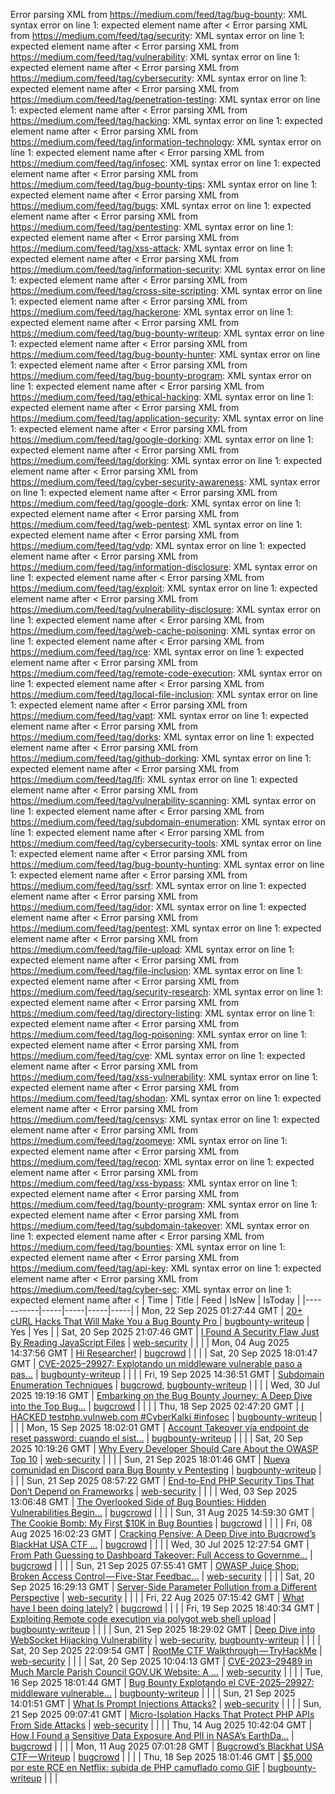 Error parsing XML from https://medium.com/feed/tag/bug-bounty: XML syntax error on line 1: expected element name after <
Error parsing XML from https://medium.com/feed/tag/security: XML syntax error on line 1: expected element name after <
Error parsing XML from https://medium.com/feed/tag/vulnerability: XML syntax error on line 1: expected element name after <
Error parsing XML from https://medium.com/feed/tag/cybersecurity: XML syntax error on line 1: expected element name after <
Error parsing XML from https://medium.com/feed/tag/penetration-testing: XML syntax error on line 1: expected element name after <
Error parsing XML from https://medium.com/feed/tag/hacking: XML syntax error on line 1: expected element name after <
Error parsing XML from https://medium.com/feed/tag/information-technology: XML syntax error on line 1: expected element name after <
Error parsing XML from https://medium.com/feed/tag/infosec: XML syntax error on line 1: expected element name after <
Error parsing XML from https://medium.com/feed/tag/bug-bounty-tips: XML syntax error on line 1: expected element name after <
Error parsing XML from https://medium.com/feed/tag/bugs: XML syntax error on line 1: expected element name after <
Error parsing XML from https://medium.com/feed/tag/pentesting: XML syntax error on line 1: expected element name after <
Error parsing XML from https://medium.com/feed/tag/xss-attack: XML syntax error on line 1: expected element name after <
Error parsing XML from https://medium.com/feed/tag/information-security: XML syntax error on line 1: expected element name after <
Error parsing XML from https://medium.com/feed/tag/cross-site-scripting: XML syntax error on line 1: expected element name after <
Error parsing XML from https://medium.com/feed/tag/hackerone: XML syntax error on line 1: expected element name after <
Error parsing XML from https://medium.com/feed/tag/bug-bounty-writeup: XML syntax error on line 1: expected element name after <
Error parsing XML from https://medium.com/feed/tag/bug-bounty-hunter: XML syntax error on line 1: expected element name after <
Error parsing XML from https://medium.com/feed/tag/bug-bounty-program: XML syntax error on line 1: expected element name after <
Error parsing XML from https://medium.com/feed/tag/ethical-hacking: XML syntax error on line 1: expected element name after <
Error parsing XML from https://medium.com/feed/tag/application-security: XML syntax error on line 1: expected element name after <
Error parsing XML from https://medium.com/feed/tag/google-dorking: XML syntax error on line 1: expected element name after <
Error parsing XML from https://medium.com/feed/tag/dorking: XML syntax error on line 1: expected element name after <
Error parsing XML from https://medium.com/feed/tag/cyber-security-awareness: XML syntax error on line 1: expected element name after <
Error parsing XML from https://medium.com/feed/tag/google-dork: XML syntax error on line 1: expected element name after <
Error parsing XML from https://medium.com/feed/tag/web-pentest: XML syntax error on line 1: expected element name after <
Error parsing XML from https://medium.com/feed/tag/vdp: XML syntax error on line 1: expected element name after <
Error parsing XML from https://medium.com/feed/tag/information-disclosure: XML syntax error on line 1: expected element name after <
Error parsing XML from https://medium.com/feed/tag/exploit: XML syntax error on line 1: expected element name after <
Error parsing XML from https://medium.com/feed/tag/vulnerability-disclosure: XML syntax error on line 1: expected element name after <
Error parsing XML from https://medium.com/feed/tag/web-cache-poisoning: XML syntax error on line 1: expected element name after <
Error parsing XML from https://medium.com/feed/tag/rce: XML syntax error on line 1: expected element name after <
Error parsing XML from https://medium.com/feed/tag/remote-code-execution: XML syntax error on line 1: expected element name after <
Error parsing XML from https://medium.com/feed/tag/local-file-inclusion: XML syntax error on line 1: expected element name after <
Error parsing XML from https://medium.com/feed/tag/vapt: XML syntax error on line 1: expected element name after <
Error parsing XML from https://medium.com/feed/tag/dorks: XML syntax error on line 1: expected element name after <
Error parsing XML from https://medium.com/feed/tag/github-dorking: XML syntax error on line 1: expected element name after <
Error parsing XML from https://medium.com/feed/tag/lfi: XML syntax error on line 1: expected element name after <
Error parsing XML from https://medium.com/feed/tag/vulnerability-scanning: XML syntax error on line 1: expected element name after <
Error parsing XML from https://medium.com/feed/tag/subdomain-enumeration: XML syntax error on line 1: expected element name after <
Error parsing XML from https://medium.com/feed/tag/cybersecurity-tools: XML syntax error on line 1: expected element name after <
Error parsing XML from https://medium.com/feed/tag/bug-bounty-hunting: XML syntax error on line 1: expected element name after <
Error parsing XML from https://medium.com/feed/tag/ssrf: XML syntax error on line 1: expected element name after <
Error parsing XML from https://medium.com/feed/tag/idor: XML syntax error on line 1: expected element name after <
Error parsing XML from https://medium.com/feed/tag/pentest: XML syntax error on line 1: expected element name after <
Error parsing XML from https://medium.com/feed/tag/file-upload: XML syntax error on line 1: expected element name after <
Error parsing XML from https://medium.com/feed/tag/file-inclusion: XML syntax error on line 1: expected element name after <
Error parsing XML from https://medium.com/feed/tag/security-research: XML syntax error on line 1: expected element name after <
Error parsing XML from https://medium.com/feed/tag/directory-listing: XML syntax error on line 1: expected element name after <
Error parsing XML from https://medium.com/feed/tag/log-poisoning: XML syntax error on line 1: expected element name after <
Error parsing XML from https://medium.com/feed/tag/cve: XML syntax error on line 1: expected element name after <
Error parsing XML from https://medium.com/feed/tag/xss-vulnerability: XML syntax error on line 1: expected element name after <
Error parsing XML from https://medium.com/feed/tag/shodan: XML syntax error on line 1: expected element name after <
Error parsing XML from https://medium.com/feed/tag/censys: XML syntax error on line 1: expected element name after <
Error parsing XML from https://medium.com/feed/tag/zoomeye: XML syntax error on line 1: expected element name after <
Error parsing XML from https://medium.com/feed/tag/recon: XML syntax error on line 1: expected element name after <
Error parsing XML from https://medium.com/feed/tag/xss-bypass: XML syntax error on line 1: expected element name after <
Error parsing XML from https://medium.com/feed/tag/bounty-program: XML syntax error on line 1: expected element name after <
Error parsing XML from https://medium.com/feed/tag/subdomain-takeover: XML syntax error on line 1: expected element name after <
Error parsing XML from https://medium.com/feed/tag/bounties: XML syntax error on line 1: expected element name after <
Error parsing XML from https://medium.com/feed/tag/api-key: XML syntax error on line 1: expected element name after <
Error parsing XML from https://medium.com/feed/tag/cyber-sec: XML syntax error on line 1: expected element name after <
| Time | Title | Feed | IsNew | IsToday |
|-----------|-----|-----|-----|-----|
| Mon, 22 Sep 2025 01:27:44 GMT | [ 20+ cURL Hacks That Will Make You a Bug Bounty Pro ](https://freedium.cfd/https://medium.com/p/186ecc51bff5) | [bugbounty-writeup](https://medium.com/feed/tag/bugbounty-writeup) | Yes | Yes |
| Sat, 20 Sep 2025 21:07:46 GMT | [I Found A Security Flaw Just By Reading JavaScript Files](https://freedium.cfd/https://medium.com/p/71c0be5b28d5) | [web-security](https://medium.com/feed/tag/web-security) |  |  |
| Mon, 04 Aug 2025 14:37:56 GMT | [Hi Researcher!](https://freedium.cfd/https://medium.com/p/d57ddfa29ddd) | [bugcrowd](https://medium.com/feed/tag/bugcrowd) |  |  |
| Sat, 20 Sep 2025 18:01:47 GMT | [ CVE-2025–29927: Explotando un middleware vulnerable paso a pas...](https://freedium.cfd/https://medium.com/p/e65a2a58f735) | [bugbounty-writeup](https://medium.com/feed/tag/bugbounty-writeup) |  |  |
| Fri, 19 Sep 2025 14:36:51 GMT | [Subdomain Enumeration Techniques](https://freedium.cfd/https://medium.com/p/94e3ae5348ef) | [bugcrowd](https://medium.com/feed/tag/bugcrowd), [bugbounty-writeup](https://medium.com/feed/tag/bugbounty-writeup) |  |  |
| Wed, 30 Jul 2025 19:19:16 GMT | [Embarking on the Bug Bounty Journey: A Deep Dive into the Top Bug...](https://freedium.cfd/https://medium.com/p/8d62a14cd2a6) | [bugcrowd](https://medium.com/feed/tag/bugcrowd) |  |  |
| Thu, 18 Sep 2025 02:47:20 GMT | [I HACKED testphp.vulnweb.com #CyberKalki #infosec](https://freedium.cfd/https://medium.com/p/212ae043e8e8) | [bugbounty-writeup](https://medium.com/feed/tag/bugbounty-writeup) |  |  |
| Mon, 15 Sep 2025 18:02:01 GMT | [ Account Takeover vía endpoint de reset password: cuando el sist...](https://freedium.cfd/https://medium.com/p/2f5b619edfb8) | [bugbounty-writeup](https://medium.com/feed/tag/bugbounty-writeup) |  |  |
| Sat, 20 Sep 2025 10:19:26 GMT | [Why Every Developer Should Care About the OWASP Top 10](https://freedium.cfd/https://medium.com/p/3466bd2a534f) | [web-security](https://medium.com/feed/tag/web-security) |  |  |
| Sun, 21 Sep 2025 18:01:46 GMT | [ Nueva comunidad en Discord para Bug Bounty y Pentesting](https://freedium.cfd/https://medium.com/p/49f8f0a14a56) | [bugbounty-writeup](https://medium.com/feed/tag/bugbounty-writeup) |  |  |
| Sun, 21 Sep 2025 08:57:22 GMT | [End-to-End PHP Security Tips That Don’t Depend on Frameworks](https://freedium.cfd/https://medium.com/p/9ab4331b2ac0) | [web-security](https://medium.com/feed/tag/web-security) |  |  |
| Wed, 03 Sep 2025 13:06:48 GMT | [The Overlooked Side of Bug Bounties: Hidden Vulnerabilities Begin...](https://freedium.cfd/https://medium.com/p/71b0aacbc6c8) | [bugcrowd](https://medium.com/feed/tag/bugcrowd) |  |  |
| Sun, 31 Aug 2025 14:59:30 GMT | [The Cookie Bomb: My First $10K in Bug Bounties](https://freedium.cfd/https://medium.com/p/f86cb22c37fa) | [bugcrowd](https://medium.com/feed/tag/bugcrowd) |  |  |
| Fri, 08 Aug 2025 16:02:23 GMT | [Cracking Pensive: A Deep Dive into Bugcrowd’s BlackHat USA CTF ...](https://freedium.cfd/https://medium.com/p/b23457359562) | [bugcrowd](https://medium.com/feed/tag/bugcrowd) |  |  |
| Wed, 30 Jul 2025 12:27:54 GMT | [From Path Guessing to Dashboard Takeover: Full Access to Governme...](https://freedium.cfd/https://medium.com/p/a4c048fc05bb) | [bugcrowd](https://medium.com/feed/tag/bugcrowd) |  |  |
| Sun, 21 Sep 2025 07:55:41 GMT | [OWASP Juice Shop: Broken Access Control — Five-Star Feedbac...](https://freedium.cfd/https://medium.com/p/efd8c573f173) | [web-security](https://medium.com/feed/tag/web-security) |  |  |
| Sat, 20 Sep 2025 16:29:13 GMT | [Server-Side Parameter Pollution from a Different Perspective](https://freedium.cfd/https://medium.com/p/46bb18369557) | [web-security](https://medium.com/feed/tag/web-security) |  |  |
| Fri, 22 Aug 2025 07:15:42 GMT | [What have I been doing lately?](https://freedium.cfd/https://medium.com/p/713fd81b1018) | [bugcrowd](https://medium.com/feed/tag/bugcrowd) |  |  |
| Fri, 19 Sep 2025 18:40:34 GMT | [Exploiting Remote code execution via polygot web shell upload](https://freedium.cfd/https://medium.com/p/7dd574751f3b) | [bugbounty-writeup](https://medium.com/feed/tag/bugbounty-writeup) |  |  |
| Sun, 21 Sep 2025 18:29:02 GMT | [Deep Dive into WebSocket Hijacking Vulnerability](https://freedium.cfd/https://medium.com/p/42d8c5773944) | [web-security](https://medium.com/feed/tag/web-security), [bugbounty-writeup](https://medium.com/feed/tag/bugbounty-writeup) |  |  |
| Sat, 20 Sep 2025 22:09:54 GMT | [RootMe CTF Walkthrough — TryHackMe](https://freedium.cfd/https://medium.com/p/3a78a71a9f0a) | [web-security](https://medium.com/feed/tag/web-security) |  |  |
| Sat, 20 Sep 2025 10:04:13 GMT | [CVE-2023–29489 in Much Marcle Parish Council GOV.UK Website: A ...](https://freedium.cfd/https://medium.com/p/45830b223c13) | [web-security](https://medium.com/feed/tag/web-security) |  |  |
| Tue, 16 Sep 2025 18:01:44 GMT | [ Bug Bounty Explotando el CVE-2025–29927: middleware vulnerable...](https://freedium.cfd/https://medium.com/p/1a36f9478fe6) | [bugbounty-writeup](https://medium.com/feed/tag/bugbounty-writeup) |  |  |
| Sun, 21 Sep 2025 14:01:51 GMT | [What Is Prompt Injections Attacks?](https://freedium.cfd/https://medium.com/p/723bbd5fd6f0) | [web-security](https://medium.com/feed/tag/web-security) |  |  |
| Sun, 21 Sep 2025 09:07:41 GMT | [Micro-Isolation Hacks That Protect PHP APIs From Side Attacks](https://freedium.cfd/https://medium.com/p/ae06b3af73a4) | [web-security](https://medium.com/feed/tag/web-security) |  |  |
| Thu, 14 Aug 2025 10:42:04 GMT | [How I Found a Sensitive Data Exposure And PII in NASA’s EarthDa...](https://freedium.cfd/https://medium.com/p/6980492dcd75) | [bugcrowd](https://medium.com/feed/tag/bugcrowd) |  |  |
| Mon, 11 Aug 2025 07:01:28 GMT | [Bugcrowd’s Blackhat USA CTF — Writeup](https://freedium.cfd/https://medium.com/p/fc28adef7ea9) | [bugcrowd](https://medium.com/feed/tag/bugcrowd) |  |  |
| Thu, 18 Sep 2025 18:01:46 GMT | [ $5,000 por este RCE en Netflix: subida de PHP camuflado como GIF](https://freedium.cfd/https://medium.com/p/cfaec6c75683) | [bugbounty-writeup](https://medium.com/feed/tag/bugbounty-writeup) |  |  |
